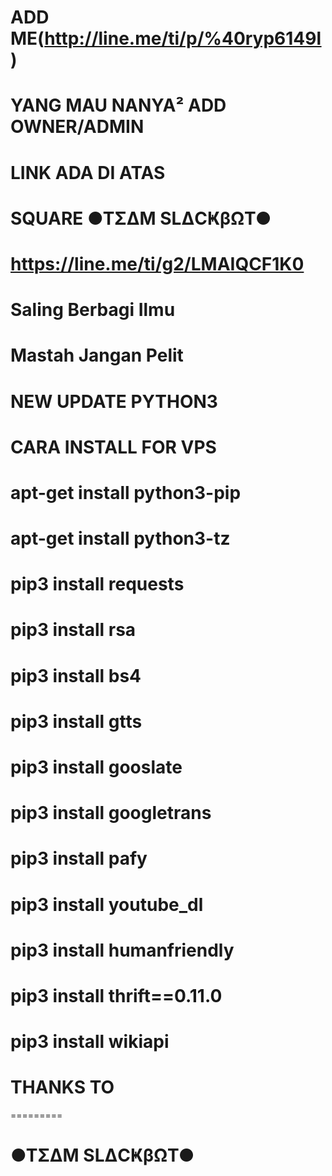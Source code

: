 # ADD ME(http://line.me/ti/p/%40ryp6149l)
# YANG MAU NANYA² ADD OWNER/ADMIN
# LINK ADA DI ATAS

# SQUARE ●TΣΔM SLΔCҜβΩT●
# https://line.me/ti/g2/LMAIQCF1K0
# Saling Berbagi Ilmu
# Mastah Jangan Pelit


# NEW UPDATE PYTHON3
# CARA INSTALL FOR VPS

# apt-get install python3-pip
# apt-get install python3-tz
# pip3 install requests
# pip3 install rsa 
# pip3 install bs4 
# pip3 install gtts 
# pip3 install gooslate
# pip3 install googletrans 
# pip3 install pafy 
# pip3 install youtube_dl 
# pip3 install humanfriendly
# pip3 install thrift==0.11.0
# pip3 install wikiapi

# THANKS TO
=========
# ●TΣΔM SLΔCҜβΩT●
